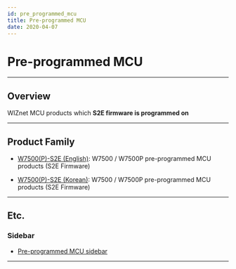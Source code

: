 ```yaml
---
id: pre_programmed_mcu
title: Pre-programmed MCU
date: 2020-04-07
---
```



# Pre-programmed MCU

-----

## Overview

WIZnet MCU products which **S2E firmware is programmed on**

-----

## Product Family

  - [W7500(P)-S2E (English)](W7500P-S2E/W7500(P)-S2E-[EN].md): W7500 / W7500P
    pre-programmed MCU products (S2E Firmware)
    
   - [W7500(P)-S2E (Korean)](W7500P-S2E/W7500(P)-S2E-[EN].md): W7500 / W7500P
    pre-programmed MCU products (S2E Firmware)

-----

## Etc.

### Sidebar

  - [Pre-programmed MCU sidebar](/docs/Product/Pre-programmed-MCU/)

-----
